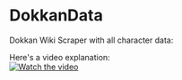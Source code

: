 # DokkanData
 Dokkan Wiki Scraper with all character data:  

 Here's a video explanation:  
 [![Watch the video](https://img.youtube.com/vi/Me22FEYvfCA/0.jpg)](https://www.youtube.com/watch?v=Me22FEYvfCA)


